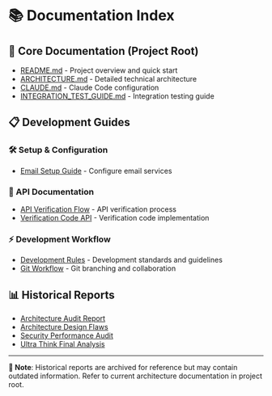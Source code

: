 # 📚 Documentation Index

## 🔑 Core Documentation (Project Root)
- [README.md](../README.md) - Project overview and quick start
- [ARCHITECTURE.md](../ARCHITECTURE.md) - Detailed technical architecture
- [CLAUDE.md](../CLAUDE.md) - Claude Code configuration
- [INTEGRATION_TEST_GUIDE.md](../INTEGRATION_TEST_GUIDE.md) - Integration testing guide

## 📋 Development Guides

### 🛠️ Setup & Configuration
- [Email Setup Guide](setup/EMAIL_SETUP_GUIDE.md) - Configure email services

### 🔌 API Documentation  
- [API Verification Flow](api/API_VERIFICATION_FLOW_DOCS.md) - API verification process
- [Verification Code API](api/VERIFICATION_CODE_API_GUIDE.md) - Verification code implementation

### ⚡ Development Workflow
- [Development Rules](workflow/DEVELOPMENT_RULES.md) - Development standards and guidelines
- [Git Workflow](workflow/GIT_WORKFLOW.md) - Git branching and collaboration

## 📊 Historical Reports
- [Architecture Audit Report](historical/COMPREHENSIVE_ARCHITECTURE_AUDIT_REPORT.md)
- [Architecture Design Flaws](historical/ARCHITECTURE_DESIGN_FLAWS_REPORT.md)  
- [Security Performance Audit](historical/AUTHENTICATION_SECURITY_PERFORMANCE_AUDIT.md)
- [Ultra Think Final Analysis](historical/ULTRA_THINK_FINAL_ANALYSIS.md)

---

**📌 Note**: Historical reports are archived for reference but may contain outdated information. Refer to current architecture documentation in project root.
